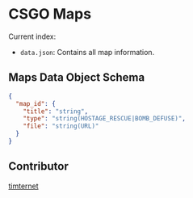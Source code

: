 # CSGO Maps

Current index:

- `data.json`: Contains all map information.

## Maps Data Object Schema

```json
{
  "map_id": {
    "title": "string",
    "type": "string(HOSTAGE_RESCUE|BOMB_DEFUSE)",
    "file": "string(URL)"
  }
}
```

## Contributor

[timternet](https://github.com/timternet)
